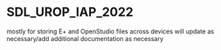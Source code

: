 # SDL_UROP_IAP_2022
mostly for storing E+ and OpenStudio files across devices
will update as necessary/add additional documentation as necessary
